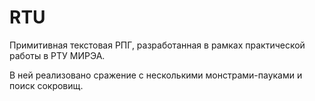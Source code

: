 # RTU

Примитивная текстовая РПГ, разработанная в рамках практической работы в РТУ МИРЭА.

В ней реализовано сражение с несколькими монстрами-пауками и поиск сокровищ.
